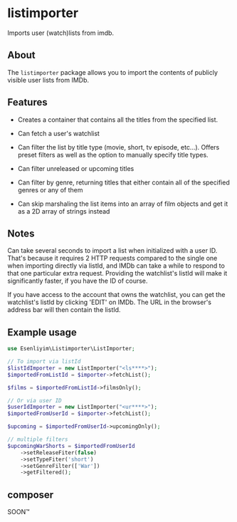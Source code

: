 # listimporter

Imports user (watch)lists from imdb.

## About

The `listimporter` package allows you to import the contents of publicly visible user lists from IMDb.

## Features

- Creates a container that contains all the titles from the specified list.

- Can fetch a user's watchlist

- Can filter the list by title type (movie, short, tv episode, etc...). Offers preset filters as well as the option to manually specify title types.

- Can filter unreleased or upcoming titles

- Can filter by genre, returning titles that either contain all of the specified genres or any of them

- Can skip marshaling the list items into an array of film objects and get it as a 2D array of strings instead

## Notes

Can take several seconds to import a list when initialized with a user ID. That's because it requires 2 HTTP requests compared to the single one when importing directly via listId, and IMDb can take a while to respond to that one particular extra request. Providing the watchlist's listId will make it significantly faster, if you have the ID of course.

If you have access to the account that owns the watchlist, you can get the watchlist's listId by clicking 'EDIT' on IMDb. The URL in the browser's address bar will then contain the listId.

## Example usage

```php
use Esenliyim\Listimporter\ListImporter;

// To import via listId
$listIdImporter = new ListImporter("<ls****>");
$importedFromListId = $importer->fetchList();

$films = $importedFromListId->filmsOnly();

// Or via user ID
$userIdImporter = new ListImporter("<ur****>");
$importedFromUserId = $importer->fetchList();

$upcoming = $importedFromUserId->upcomingOnly();

// multiple filters
$upcomingWarShorts = $importedFromUserId
    ->setReleaseFiter(false)
    ->setTypeFiter('short')
    ->setGenreFilter(['War'])
    ->getFiltered();
```
## composer

SOON™